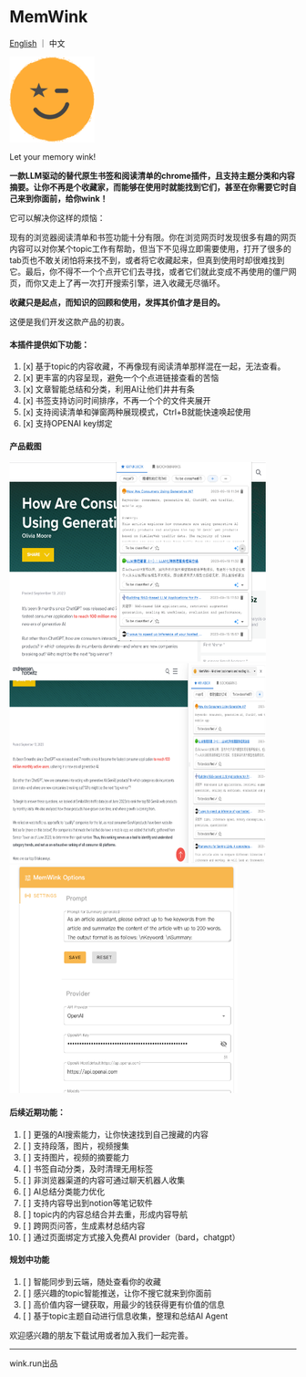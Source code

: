 # MemWink
[English](README.md) ｜ 中文

<img src="../profile/img.png" alt="Image" width="150" height="150">

Let your memory wink!

**一款LLM驱动的替代原生书签和阅读清单的chrome插件，且支持主题分类和内容摘要。让你不再是个收藏家，而能够在使用时就能找到它们，甚至在你需要它时自己来到你面前，给你wink！**

它可以解决你这样的烦恼：

现有的浏览器阅读清单和书签功能十分有限。你在浏览网页时发现很多有趣的网页内容可以对你某个topic工作有帮助，但当下不见得立即需要使用，打开了很多的tab页也不敢关闭怕将来找不到，或者将它收藏起来，但真到使用时却很难找到它。最后，你不得不一个个点开它们去寻找，或者它们就此变成不再使用的僵尸网页，而你又走上了再一次打开搜索引擎，进入收藏无尽循环。

**收藏只是起点，而知识的回顾和使用，发挥其价值才是目的。** 

这便是我们开发这款产品的初衷。

#### 本插件提供如下功能：

1. [x] 基于topic的内容收藏，不再像现有阅读清单那样混在一起，无法查看。
2. [x] 更丰富的内容呈现，避免一个个点进链接查看的苦恼
3. [x] 文章智能总结和分类，利用AI让他们井井有条
4. [x] 书签支持访问时间排序，不再一个个的文件夹展开
5. [x] 支持阅读清单和弹窗两种展现模式，Ctrl+B就能快速唤起使用
6. [x] 支持OPENAI key绑定


#### 产品截图

<img src="../profile/img_1.png" alt="Image"  width="450" height="350">
<img src="../profile/img_2.png" alt="Image" width="450" height="350">
<img src="../profile/img_3.png" alt="Image" width="400" height="400">

#### 后续近期功能：

1. [ ] 更强的AI搜索能力，让你快速找到自己搜藏的内容
2. [ ] 支持段落，图片，视频搜集
3. [ ] 支持图片，视频的摘要能力
4. [ ] 书签自动分类，及时清理无用标签
5. [ ] 非浏览器渠道的内容可通过聊天机器人收集
6. [ ] AI总结分类能力优化
7. [ ] 支持内容导出到notion等笔记软件
8. [ ] topic内的内容总结合并去重，形成内容导航
9. [ ] 跨网页问答，生成素材总结内容
10. [ ] 通过页面绑定方式接入免费AI provider（bard，chatgpt）

#### 规划中功能

1. [ ] 智能同步到云端，随处查看你的收藏
2. [ ] 感兴趣的topic智能推送，让你不搜它就来到你面前
3. [ ] 高价值内容一键获取，用最少的钱获得更有价值的信息
4. [ ] 基于topic主题自动进行信息收集，整理和总结AI Agent

欢迎感兴趣的朋友下载试用或者加入我们一起完善。


---
wink.run出品
